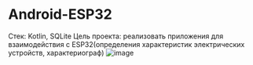 # Android-ESP32
Стек: Kotlin, SQLite
Цель проекта: реализовать приложения для взаимодействия с ESP32(определения характеристик электрических
устройств, характериограф)
![image](https://user-images.githubusercontent.com/80575315/193620775-5283be4d-52a9-4de6-ada3-2875900a6a41.png)
